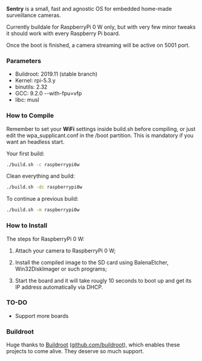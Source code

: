 **Sentry** is a small, fast and agnostic OS for embedded home-made surveillance cameras.

Currently buildale for RaspberryPi 0 W only, but with very few minor tweaks it should work with every Raspberry Pi board.

Once the boot is finished, a camera streaming will be active on 5001 port.

### Parameters

- Buildroot: 2019.11 (stable branch)
- Kernel: rpi-5.3.y
- binutils: 2.32
- GCC: 9.2.0 --with-fpu=vfp
- libc: musl

### How to Compile

Remember to set your **WiFi** settings inside build.sh before compiling, or just edit the wpa_supplicant.conf in the /boot partition.
This is mandatory if you want an headless start.

Your first build:
```sh
./build.sh -c raspberrypi0w
```

Clean everything and build:
```sh
./build.sh -dc raspberrypi0w
```

To continue a previous build:
```sh
./build.sh -m raspberrypi0w
```

### How to Install

The steps for RaspberryPi 0 W:

1. Attach your camera to RaspberryPi 0 W;

2. Install the compiled image to the SD card using BalenaEtcher, Win32DiskImager or such programs;

3. Start the board and it will take rougly 10 seconds to boot up and get its IP address automatically via DHCP.

### TO-DO

- Support more boards

### Buildroot

Huge thanks to [Buildroot](https://www.buildroot.com) ([github.com/buildroot](https://github.com/buildroot)), which enables these projects to come alive. They deserve so much support.
